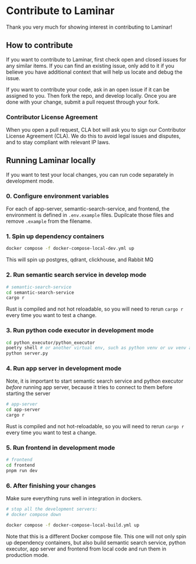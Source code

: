 # Contribute to Laminar

Thank you very much for showing interest in contributing to Laminar!

## How to contribute

If you want to contribute to Laminar, first check open and closed issues
for any similar items. If you can find an existing issue, only add to it if you believe
you have additional context that will help us locate and debug the issue. 

If you want to contribute your code, ask in an open issue if it can be assigned to you.
Then fork the repo, and develop locally. Once you are done with your change, submit a pull
request through your fork.

### Contributor License Agreement

When you open a pull request, CLA bot will ask you to sign our Contributor License Agreement (CLA).
We do this to avoid legal issues and disputes, and to stay compliant with relevant IP laws.

## Running Laminar locally

If you want to test your local changes, you can run code separately in
development mode.

### 0. Configure environment variables

For each of app-server, semantic-search-service, and frontend, the environment is defined
in `.env.example` files. Dupilcate those files and remove `.example` from the filename.

### 1. Spin up dependency containers

```sh
docker compose -f docker-compose-local-dev.yml up
```

This will spin up postgres, qdrant, clickhouse, and Rabbit MQ

### 2. Run semantic search service in develop mode

```sh
# semantic-search-service
cd semantic-search-service
cargo r
```

Rust is compiled and not hot reloadable, so you will need to rerun `cargo r` every time you want
to test a change.

### 3. Run python code executor in development mode

```sh
cd python_executor/python_executor
poetry shell # or another virtual env, such as python venv or uv venv activation
python server.py
```

### 4. Run app server in development mode

Note, it is important to start semantic search service and python executor _before_ running
app server, because it tries to connect to them before starting the server

```sh
# app-server
cd app-server
cargo r
```

Rust is compiled and not hot-reloadable, so you will need to rerun `cargo r` every time you want
to test a change.

### 5. Run frontend in development mode

```sh
# frontend
cd frontend
pnpm run dev
```

### 6. After finishing your changes

Make sure everything runs well in integration in dockers.

```sh
# stop all the development servers:
# docker compose down

docker compose -f docker-compose-local-build.yml up
```

Note that this is a different Docker compose file. This one will not only spin up
dependency containers, but also build semantic search service, python executor,
app server and frontend from local code and run them in production mode.
